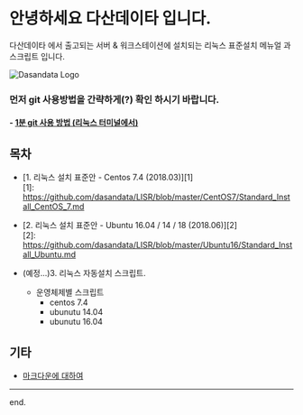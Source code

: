 # 안녕하세요 다산데이타 입니다.  
다산데이타 에서 출고되는 서버 & 워크스테이션에 설치되는 리눅스 표준설치 메뉴얼 과 스크립트 입니다.  

![Dasandata Logo](http://www.dasandata.co.kr/dasanlogo.jpg)

### 먼저 git 사용방법을 간략하게(?) 확인 하시기 바랍니다.    
#### - [1분 git 사용 방법 (리눅스 터미널에서)][how-to-git]  
[how-to-git]:https://github.com/dasandata/LISR/blob/master/how-to-git.md


## 목차
- [1. 리눅스 설치 표준안 - Centos 7.4 (2018.03)][1]  
[1]: https://github.com/dasandata/LISR/blob/master/CentOS7/Standard_Install_CentOS_7.md  

- [2. 리눅스 설치 표준안 - Ubuntu 16.04 / 14 / 18 (2018.06)][2]  
[2]: https://github.com/dasandata/LISR/blob/master/Ubuntu16/Standard_Install_Ubuntu.md  

- (예정...)3. 리눅스 자동설치 스크립트.
  - 운영체제별 스크립트
      - centos 7.4
      - ubunutu 14.04
      - ubunutu 16.04

## 기타
- [마크다운에 대하여](https://github.com/dasandata/LISR/blob/master/makrdown.md)

***
end.
